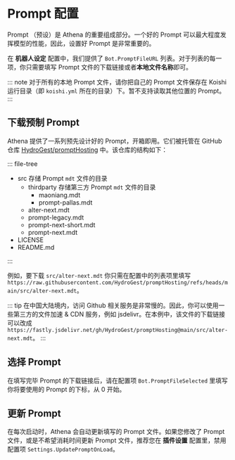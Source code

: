 # Prompt 配置

Prompt （预设）是 Athena 的重要组成部分。一个好的 Prompt 可以最大程度发挥模型的性能，因此，设置好 Prompt 是非常重要的。

在 **机器人设定** 配置中，我们提供了 `Bot.PromptFileURL` 列表。对于列表的每一项，你只需要填写 Prompt 文件的下载链接或者**本地文件名称**即可。

::: note
对于所有的本地 Prompt 文件，请你把自己的 Prompt 文件保存在 Koishi 运行目录（即 `koishi.yml` 所在的目录）下。暂不支持读取其他位置的 Prompt。
:::

## 下载预制 Prompt

Athena 提供了一系列预先设计好的 Prompt，开箱即用。它们被托管在 GitHub 仓库 [HydroGest/promptHosting](https://github.com/HydroGest/promptHosting) 中。该仓库的结构如下：

::: file-tree

- src 存储 Prompt `mdt` 文件的目录
  - thirdparty 存储第三方 Prompt `mdt` 文件的目录
    - maoniang.mdt
    - prompt-pallas.mdt
  - alter-next.mdt
  - prompt-legacy.mdt
  - prompt-next-short.mdt
  - prompt-next.mdt
- LICENSE
- README.md

:::

例如，要下载 `src/alter-next.mdt` 你只需在配置中的列表项里填写 `https://raw.githubusercontent.com/HydroGest/promptHosting/refs/heads/main/src/alter-next.mdt`。

::: tip
在中国大陆境内，访问 Github 相关服务是非常慢的。因此，你可以使用一些第三方的文件加速 & CDN 服务，例如 jsdelivr。在本例中，该文件的下载链接可以改成 `https://fastly.jsdelivr.net/gh/HydroGest/promptHosting@main/src/alter-next.mdt`。
:::

## 选择 Prompt

在填写完毕 Prompt 的下载链接后，请在配置项 `Bot.PromptFileSelected` 里填写你将要使用的 Prompt 的下标，从 0 开始。

## 更新 Prompt 

在每次启动时，Athena 会自动更新填写的 Prompt 文件。如果您修改了 Prompt 文件，或是不希望消耗时间更新 Prompt 文件，推荐您在 **插件设置** 配置里，禁用配置项 `Settings.UpdatePromptOnLoad`。